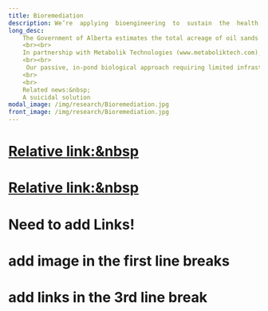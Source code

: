 ```yaml
---
title: Bioremediation
description: We’re  applying  bioengineering  to  sustain  the  health  of  the  planet 
long_desc: 
    The Government of Alberta estimates the total acreage of oil sands tailings ponds to be as high as 77 square kilometers. Although these ponds provide considerable benefit by promoting water reuse and withholding the release of toxic organic compounds such as naphthenic acids, there is a critical need to rehabilitate the land and treat all remaining water. The key challenge for treating naphthenic acids is the sheer volume of tailing ponds and the dilute, yet highly toxic nature of the contaminants.
    <br><br>
    In partnership with Metabolik Technologies (www.metaboliktech.com), a company that was spun out from the lab, we are developing an engineered bacterial strain that will harness several genes obtained from microbes that naturally degrade naphthenic acids into less-toxic by-products. The engineered strain will also tolerate and respond to the presence of NAs by expressing a genetic circuit that modulates the biodegradation of NAs, serving as a biocontainment system when NAs are fully remediated. The result is a biological solution that thrives off NAs and increases treatment efficacy without additional input costs, while simultaneously expressing a ‘kill-switch’ to terminate growth once the NA concentration reaches regulated safety levels. This manipulation ensures stimulus-specific biodegradation, achieves biocontainment and obviates the ill effects associated with accidental release of genetically engineered organisms.
    <br><br> 
     Our passive, in-pond biological approach requiring limited infrastructure, allows operators to cost-effectively treat the toxicity and ensure appropriate rehabilitation of the site. The microbial solution is designed to be tightly correlated with naphthenic acid concentration, ensuring no introduction of foreign microbes into the environment.
    <br>
    <br> 
    Related news:&nbsp;
    A suicidal solution
modal_image: /img/research/Bioremediation.jpg
front_image: /img/research/Bioremediation.jpg
---
```

# <a href=  "https://bit.ly/2p9WdRX"> Relative link:&nbsp</a> 
 # <a href=  "https://www.youtube.com/watch?v=lKBiNCKVXPw"> Relative link:&nbsp</a> 
# Need to add Links! 
# add image in the first line breaks
# add links in the 3rd line break 